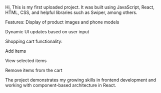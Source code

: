 Hi,
This is my first uploaded project. It was built using JavaScript, React, HTML, CSS, and helpful libraries such as Swiper, among others.

Features:
Display of product images and phone models

Dynamic UI updates based on user input

Shopping cart functionality:

Add items

View selected items

Remove items from the cart

The project demonstrates my growing skills in frontend development and working with component-based architecture in React.
